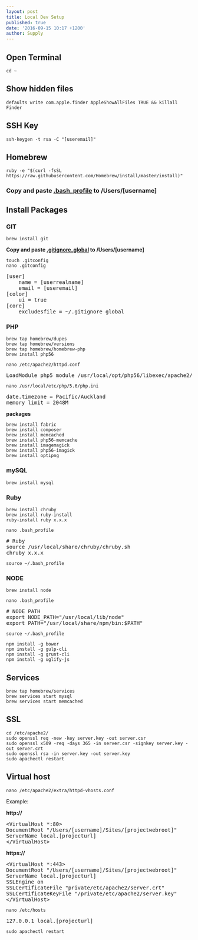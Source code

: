 ```yaml
---
layout: post
title: Local Dev Setup
published: true
date: '2016-09-15 10:17 +1200'
author: Supply
---
```

## Open Terminal
`cd ~`

## Show hidden files
`defaults write com.apple.finder AppleShowAllFiles TRUE && killall Finder`

## SSH Key
`ssh-keygen -t rsa -C "[useremail]"`

## Homebrew
`ruby -e "$(curl -fsSL https://raw.githubusercontent.com/Homebrew/install/master/install)"`

### Copy and paste [.bash_profile](http://supplyltd.github.io/blog/bash-profile) to /Users/[username]

## Install Packages

### GIT
`brew install git`

**Copy and paste [.gitignore_global](http://supplyltd.github.io/blog/gitignore-global) to /Users/[username]**

`touch .gitconfig`<br>
`nano .gitconfig`

<pre>
[user]
	name = [userrealname]
	email = [useremail]
[color]
	ui = true
[core]
	excludesfile = ~/.gitignore_global
</pre>

### PHP
`brew tap homebrew/dupes`<br>
`brew tap homebrew/versions`<br>
`brew tap homebrew/homebrew-php`<br>
`brew install php56`<br>

`nano /etc/apache2/httpd.conf`

<pre>
LoadModule php5_module /usr/local/opt/php56/libexec/apache2/libphp5.so
</pre>

`nano /usr/local/etc/php/5.6/php.ini`

<pre>
date.timezone = Pacific/Auckland
memory_limit = 2048M
</pre>

**packages**

`brew install fabric`<br>
`brew install composer`<br>
`brew install memcached`<br>
`brew install php56-memcache`<br>
`brew install imagemagick`<br>
`brew install php56-imagick`<br>
`brew install optipng`

### mySQL

`brew install mysql`

### Ruby
`brew install chruby`<br>
`brew install ruby-install`<br>
`ruby-install ruby x.x.x`<br>

`nano .bash_profile`

<pre>
# Ruby
source /usr/local/share/chruby/chruby.sh
chruby x.x.x
</pre>

`source ~/.bash_profile`

### NODE
`brew install node`

`nano .bash_profile`

<pre>
# NODE PATH
export NODE_PATH="/usr/local/lib/node"
export PATH="/usr/local/share/npm/bin:$PATH"
</pre>

`source ~/.bash_profile`

`npm install -g bower`<br>
`npm install -g gulp-cli`<br>
`npm install -g grunt-cli`<br>
`npm install -g uglify-js`

## Services
`brew tap homebrew/services`<br>
`brew services start mysql`<br>
`brew services start memcached`

## SSL
`cd /etc/apache2/`<br>
`sudo openssl req -new -key server.key -out server.csr`<br>
`sudo openssl x509 -req -days 365 -in server.csr -signkey server.key -out server.crt`<br>
`sudo openssl rsa -in server.key -out server.key`<br>
`sudo apachectl restart`

## Virtual host
`nano /etc/apache2/extra/httpd-vhosts.conf`

Example:

**http://**<br>
<pre>
&lt;VirtualHost *:80&gt;
DocumentRoot "/Users/[username]/Sites/[projectwebroot]"
ServerName local.[projecturl]
&lt;/VirtualHost>
</pre>

**https://**<br>
<pre>
&lt;VirtualHost *:443&gt;
DocumentRoot "/Users/[username]/Sites/[projectwebroot]"
ServerName local.[projecturl]
SSLEngine on
SSLCertificateFile "private/etc/apache2/server.crt"
SSLCertificateKeyFile "/private/etc/apache2/server.key"
&lt;/VirtualHost&gt;
</pre>

`nano /etc/hosts`

<pre>
127.0.0.1 local.[projecturl]
</pre>

`sudo apachectl restart`



